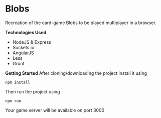 
# Blobs
Recreation of the card-game Blobs to be played multiplayer in a browser.

**Technologies Used**

 - NodeJS & Express
 - Sockets.io
 - AngularJS
 - Less
 - Grunt

**Getting Started**
After cloning/downloading the project install it using

    npm install
Then run the project using

    npm run
Your game server will be available on port 3000
